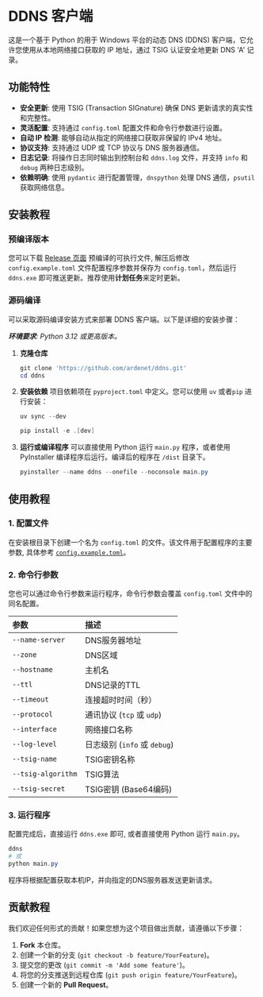 # DDNS 客户端

这是一个基于 Python 的用于 Windows 平台的动态 DNS (DDNS) 客户端，它允许您使用从本地网络接口获取的 IP 地址，通过 TSIG 认证安全地更新 DNS 'A' 记录。

## 功能特性

- **安全更新**: 使用 TSIG (Transaction SIGnature) 确保 DNS 更新请求的真实性和完整性。
- **灵活配置**: 支持通过 `config.toml` 配置文件和命令行参数进行设置。
- **自动 IP 检测**: 能够自动从指定的网络接口获取非保留的 IPv4 地址。
- **协议支持**: 支持通过 UDP 或 TCP 协议与 DNS 服务器通信。
- **日志记录**: 将操作日志同时输出到控制台和 `ddns.log` 文件，并支持 `info` 和 `debug` 两种日志级别。
- **依赖明确**: 使用 `pydantic` 进行配置管理，`dnspython` 处理 DNS 通信，`psutil` 获取网络信息。

## 安装教程

### 预编译版本

您可以下载 [Release 页面](https://github.com/ardenet/ddns/releases) 预编译的可执行文件, 解压后修改 `config.example.toml` 文件配置程序参数并保存为 `config.toml`，然后运行 `ddns.exe` 即可推送更新。推荐使用**计划任务**来定时更新。

### 源码编译

可以采取源码编译安装方式来部署 DDNS 客户端。以下是详细的安装步骤：

***环境要求**: Python 3.12 或更高版本。*

1. **克隆仓库**

    ```powershell
    git clone 'https://github.com/ardenet/ddns.git'
    cd ddns
    ```

1. **安装依赖**
    项目依赖项在 `pyproject.toml` 中定义。您可以使用 `uv` 或者`pip` 进行安装：

    ```powershell
    uv sync --dev

    pip install -e .[dev]
    ```

1. **运行或编译程序**
    可以直接使用 Python 运行 `main.py` 程序，或者使用 PyInstaller 编译程序后运行。编译后的程序在 `/dist` 目录下。

    ```powershell
    pyinstaller --name ddns --onefile --noconsole main.py
    ```

## 使用教程

### 1. 配置文件

在安装根目录下创建一个名为 `config.toml` 的文件。该文件用于配置程序的主要参数, 具体参考 [`config.example.toml`](./config.example.toml)。

### 2. 命令行参数

您也可以通过命令行参数来运行程序，命令行参数会覆盖 `config.toml` 文件中的同名配置。

| 参数 | 描述 |
| :--- | :--- |
| `--name-server` | DNS服务器地址 |
| `--zone` | DNS区域 |
| `--hostname` | 主机名 |
| `--ttl` | DNS记录的TTL |
| `--timeout` | 连接超时时间（秒） |
| `--protocol` | 通讯协议 (`tcp` 或 `udp`) |
| `--interface` | 网络接口名称 |
| `--log-level` | 日志级别 (`info` 或 `debug`) |
| `--tsig-name` | TSIG密钥名称 |
| `--tsig-algorithm` | TSIG算法 |
| `--tsig-secret` | TSIG密钥 (Base64编码) |

### 3. 运行程序

配置完成后，直接运行 `ddns.exe` 即可, 或者直接使用 Python 运行 `main.py`。

```powershell
ddns
# 或
python main.py
```

程序将根据配置获取本机IP，并向指定的DNS服务器发送更新请求。

## 贡献教程

我们欢迎任何形式的贡献！如果您想为这个项目做出贡献，请遵循以下步骤：

1. **Fork** 本仓库。
2. 创建一个新的分支 (`git checkout -b feature/YourFeature`)。
3. 提交您的更改 (`git commit -m 'Add some feature'`)。
4. 将您的分支推送到远程仓库 (`git push origin feature/YourFeature`)。
5. 创建一个新的 **Pull Request**。
